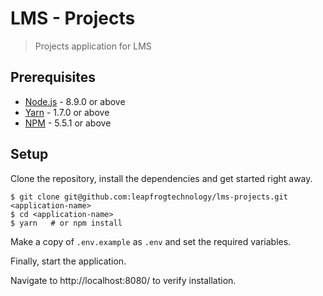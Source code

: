# LMS - Projects

> Projects application for LMS

## Prerequisites

- [Node.js](https://yarnpkg.com/en/docs/install) - 8.9.0 or above
- [Yarn](https://yarnpkg.com/en/docs/install) - 1.7.0 or above
- [NPM](https://docs.npmjs.com/getting-started/installing-node) - 5.5.1 or above

## Setup

Clone the repository, install the dependencies and get started right away.

    $ git clone git@github.com:leapfrogtechnology/lms-projects.git <application-name>
    $ cd <application-name>
    $ yarn   # or npm install

Make a copy of `.env.example` as `.env` and set the required variables.

Finally, start the application.

Navigate to http://localhost:8080/ to verify installation.

